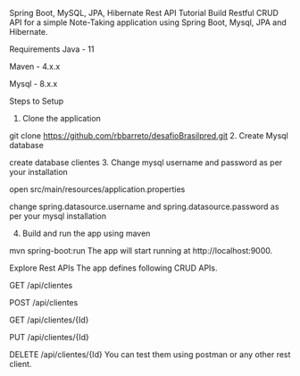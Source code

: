 Spring Boot, MySQL, JPA, Hibernate Rest API Tutorial
Build Restful CRUD API for a simple Note-Taking application using Spring Boot, Mysql, JPA and Hibernate.

Requirements
Java - 11

Maven - 4.x.x

Mysql - 8.x.x

Steps to Setup
1. Clone the application

git clone https://github.com/rbbarreto/desafioBrasilpred.git
2. Create Mysql database

create database clientes
3. Change mysql username and password as per your installation

open src/main/resources/application.properties

change spring.datasource.username and spring.datasource.password as per your mysql installation

4. Build and run the app using maven

mvn spring-boot:run
The app will start running at http://localhost:9000.

Explore Rest APIs
The app defines following CRUD APIs.

GET /api/clientes

POST /api/clientes

GET /api/clientes/{Id}

PUT /api/clientes/{Id}

DELETE /api/clientes/{Id}
You can test them using postman or any other rest client.
